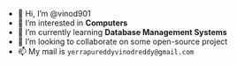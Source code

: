 - 👋 Hi, I’m @vinod901
- 👀 I’m interested in **Computers**
- 🌱 I’m currently learning **Database Management Systems**
- 💞️ I’m looking to collaborate on some open-source project
- 📫 My mail is `yerrapureddyvinodreddy@gmail.com`

<!---
vinod901/vinod901 is a ✨ special ✨ repository because its `README.md` (this file) appears on your GitHub profile.
You can click the Preview link to take a look at your changes.
--->
